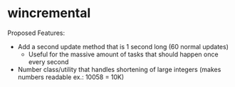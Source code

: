 # wincremental

Proposed Features:
- Add a second update method that is 1 second long (60 normal updates)
  - Useful for the massive amount of tasks that should happen once every second
- Number class/utility that handles shortening of large integers (makes numbers readable ex.: 10058 = 10K)
